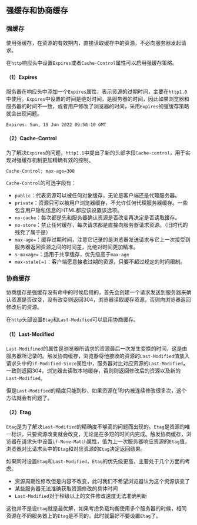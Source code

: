 ## 强缓存和协商缓存

### 强缓存

使用强缓存，在资源的有效期内，直接读取缓存中的资源，不必向服务器发起请求。

在`http`响应头中设置`Expires`或者`Cache-Control`属性可以启用强缓存策略。

#### （1）Expires

服务器在响应头中添加一个`Expires`属性，表示资源的过期时间，主要在`http1.0`中使用。`Expires`中设置的时间是绝对时间，是服务器的时间，因此如果浏览器和服务器的时间不一致，或者用户修改了浏览器的时间，采用`Expires`的强缓存策略就会出现问题。

```
Expires: Sun, 19 Jun 2022 09:50:10 GMT
```

#### （2）Cache-Control

为了解决`Expires`的问题，`http1.1`中提出了新的头部字段`Cache-control`，用于实现对强缓存机制更加精确有效的控制。

```
Cache-Control: max-age=300
```

`Cache-Control`的可选字段有：

- `public`：代表资源可以被任何对象缓存，无论是客户端还是代理服务器。
- `private`：资源只可以被用户浏览器缓存，不允许任何代理服务器缓存。一些包含用户隐私信息的HTML都应该设置该选项。
- `no-cache`：每次都是先和服务器确认资源是否改变再决定是否读取缓存。
- `no-store`：禁止任何缓存，每次请求都是直接向服务器请求资源。（旧时代的残党了属于是）
- `max-age=`：缓存过期时间，注意它记录的是浏览器发送请求与它上一次接受到服务器返回资源之间的时间差，比绝对时间更加精准。
- `s-maxage=`：适用于共享缓存，优先级高于`max-age`
- `max-stale[=]`：客户端愿意接收过期的资源，只要不超过规定的时间限制。

### 协商缓存

协商缓存是强缓存没有命中的时候启用的，首先会创建一个请求发送到服务器来确认资源是否改变，没有改变则返回304，浏览器读取缓存资源，否则向浏览器返回修改后的资源。

在`http`头部设置`Etag`和`Last-Modified`可以启用协商缓存。

#### （1）Last-Modified

`Last-Modifined`的属性是浏览器所请求的资源最后一次发生变换的时间，这是由服务器所记录的。触发协商缓存，浏览器将他接收的资源的`Last-Modified`值放入请求头中的`if-Modified-Since`属性中，服务器对比对应资源的`Last-Modified`，一致则返回304，浏览器去读取本地缓存，否则则返回修改后的资源以及新的`Last-Modified`。

但是`Last-Modified`的精度只能到秒，如果资源在1秒内被连续修改很多次，这个方法就会有问题了。

#### （2）Etag

`Etag`是为了解决`Last-Modified`的精确度不够高的问题而出现的。`Etag`是资源的唯一标识，只要资源改变就会改变，无论是在多短的时间内完成。触发协商缓存，浏览器在请求头中设置`if-None-Match`属性，值为上一次服务器响应资源的`Etag`值，浏览器对比请求头中的`Etag`和对应资源的`Etag`决定返回结果。



如果同时设置`Etag`和`Last-Modified`，`Etag`的优先级更高，主要处于几个方面的考虑。

- 资源周期性修改但是内容不改变，此时我们不希望浏览器认为这个资源该变了
- 某些服务器无法准确获取资源修改的具体时间
- `Last-Modified`对于秒级以上的文件修改速度无法准确判断

这也并不是说`Etag`就是最优解，如果考虑负载均衡使用多个服务器的时候，相同资源在不同服务器上的`Etag`是不同的，此时就最好不要设置`Etag`了。
